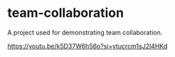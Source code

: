 # team-collaboration
A project used for demonstrating team collaboration.


https://youtu.be/k5D37W6h56o?si=ytucrcm1sJ2l4HKd
